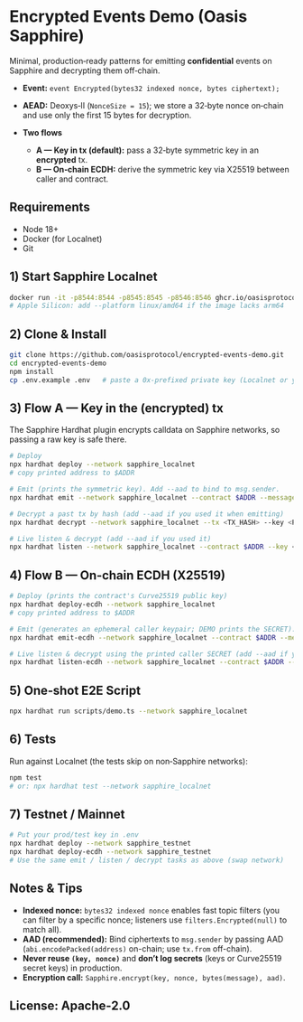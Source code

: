 # Encrypted Events Demo (Oasis Sapphire)

Minimal, production‑ready patterns for emitting **confidential** events on Sapphire and decrypting them off‑chain.

* **Event:** `event Encrypted(bytes32 indexed nonce, bytes ciphertext);`
* **AEAD:** Deoxys‑II (`NonceSize = 15`); we store a 32‑byte nonce on‑chain and use only the first 15 bytes for decryption.
* **Two flows**

  * **A — Key in tx (default):** pass a 32‑byte symmetric key in an **encrypted** tx.
  * **B — On‑chain ECDH:** derive the symmetric key via X25519 between caller and contract.

## Requirements

* Node 18+
* Docker (for Localnet)
* Git

## 1) Start Sapphire Localnet

```bash
docker run -it -p8544:8544 -p8545:8545 -p8546:8546 ghcr.io/oasisprotocol/sapphire-localnet
# Apple Silicon: add --platform linux/amd64 if the image lacks arm64
```

## 2) Clone & Install

```bash
git clone https://github.com/oasisprotocol/encrypted-events-demo.git
cd encrypted-events-demo
npm install
cp .env.example .env   # paste a 0x‑prefixed private key (Localnet or your own)
```

## 3) Flow A — Key in the (encrypted) tx

The Sapphire Hardhat plugin encrypts calldata on Sapphire networks, so passing a raw key is safe there.

```bash
# Deploy
npx hardhat deploy --network sapphire_localnet
# copy printed address to $ADDR

# Emit (prints the symmetric key). Add --aad to bind to msg.sender.
npx hardhat emit --network sapphire_localnet --contract $ADDR --message "secret 🚀" [--aad]

# Decrypt a past tx by hash (add --aad if you used it when emitting)
npx hardhat decrypt --network sapphire_localnet --tx <TX_HASH> --key <PRINTED_KEY> [--aad]

# Live listen & decrypt (add --aad if you used it)
npx hardhat listen --network sapphire_localnet --contract $ADDR --key <PRINTED_KEY> [--aad]
```

## 4) Flow B — On‑chain ECDH (X25519)

```bash
# Deploy (prints the contract's Curve25519 public key)
npx hardhat deploy-ecdh --network sapphire_localnet
# copy printed address to $ADDR

# Emit (generates an ephemeral caller keypair; DEMO prints the SECRET). Add --aad to bind to msg.sender.
npx hardhat emit-ecdh --network sapphire_localnet --contract $ADDR --message "secret 🚀" [--aad]

# Live listen & decrypt using the printed caller SECRET (add --aad if you used it)
npx hardhat listen-ecdh --network sapphire_localnet --contract $ADDR --secret <CALLER_SECRET_HEX> [--aad]
```

## 5) One‑shot E2E Script

```bash
npx hardhat run scripts/demo.ts --network sapphire_localnet
```

## 6) Tests

Run against Localnet (the tests skip on non‑Sapphire networks):

```bash
npm test
# or: npx hardhat test --network sapphire_localnet
```

## 7) Testnet / Mainnet

```bash
# Put your prod/test key in .env
npx hardhat deploy --network sapphire_testnet
npx hardhat deploy-ecdh --network sapphire_testnet
# Use the same emit / listen / decrypt tasks as above (swap network)
```

## Notes & Tips

* **Indexed nonce:** `bytes32 indexed nonce` enables fast topic filters (you can filter by a specific nonce; listeners use `filters.Encrypted(null)` to match all).
* **AAD (recommended):** Bind ciphertexts to `msg.sender` by passing AAD (`abi.encodePacked(address)` on-chain; use `tx.from` off-chain).
* **Never reuse `(key, nonce)`** and **don’t log secrets** (keys or Curve25519 secret keys) in production.
* **Encryption call:** `Sapphire.encrypt(key, nonce, bytes(message), aad)`.

## **License:** Apache-2.0
